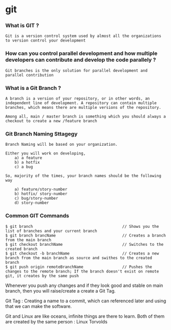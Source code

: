 # git

### What is GIT ?

```
Git is a version control system used by almost all the organizations to version control your development 

``` 

### How can you control parallel development and how multiple developers can contribute and develop the code parallely ?
```
Git branches is the only solution for parallel development and parallel contribution
```

### What is a Git Branch ?

```
A branch is a version of your repository, or in other words, an independent line of development. A repository can contain multiple branches, which means there are multiple versions of the repository.

Among all, main / master branch is something which you should always a checkout to create a new /feature branch
```

### Git Branch Naming Sttagegy

```
Branch Naming will be based on your organization.

Either you will work on developing,
    a) a feature 
    b) a hotfix
    c) a bug

So, majority of the times, your branch names should be the following way

    a) feature/story-number 
    b) hotfix/ story-number 
    c) bug/story-number
    d) story-number

```

### Common GIT Commands

```
$ git branch                                       // Shows you the list of branches and your current branch
$ git branch brancName                             // Creates a branch from the main branch 
$ git checkout branchName                          // Switches to the created branch
$ git checkout -b branchName                       // Creates a new branch from the main branch as source and swithes to the created branch
$ git push origin remoteBranchName                 // Pushes the changes to the remote branch; If the branch doesn't exist on remote git, it creates by the same push   

```

Whenever you push any changes and if they look good and stable on main branch, then you will raise/create a create a Git Tag.

Git Tag : Creating a name to a commit, which can referenced later and using that we can make the software.


Git and Linux are like oceans, infinite things are there to learn. Both of them are created by the same person : Linux Torvolds
